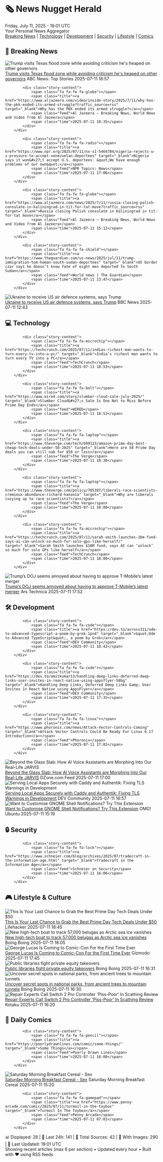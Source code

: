 <!-- Processing 54 RSS feeds at 2025-07-11 19:01:21 UTC -->
<!-- Processing: Penny Arcade -->
<!-- Processing: Poorly Drawn Lines -->
<!-- Processing: Garfield -->
<!-- Processing: Questionable Content -->
<!-- Processing: CNN Breaking News -->
<!-- Processing: Al Jazeera Breaking News -->
<!-- Processing: NPR News -->
<!-- Processing: CBC News -->
<!-- Error processing https://rss.cbc.ca/lineup/topstories.xml: The read operation timed out -->
<!-- Processing: ABC News Breaking -->
<!-- Processing: NBC News Breaking -->
<!-- Processing: Guardian World News -->
<!-- Processing: Sky News World -->
<!-- Processing: TechCrunch -->
<!-- Processing: The Verge -->
<!-- Processing: WIRED -->
<!-- Processing: Slashdot -->
<!-- Processing: Dev.to -->
<!-- Processing: StackOverflow Blog -->
<!-- Processing: Phoronix Linux News -->
<!-- Processing: DistroWatch -->
<!-- Processing: Linux.com -->
<!-- Processing: GitHub Blog -->
<!-- Processing: Lifehacker -->
<!-- Processing: Boing Boing -->
<!-- Generated 10 new posts out of 24 feeds processed -->
<div class="newspaper-header">
    <h1 class="newspaper-title">🗞️ News Nugget Herald</h1>
    <div class="newspaper-date">Friday, July 11, 2025 - 19:01 UTC</div>
    <div class="newspaper-subtitle">Your Personal News Aggregator</div>
</div>

<div class="newspaper-nav">
    <a href="#breaking">Breaking News</a> |
    <a href="#tech">Technology</a> |
    <a href="#dev">Development</a> |
    <a href="#security">Security</a> |
    <a href="#lifestyle">Lifestyle</a> |
    <a href="#webcomics">Comics</a>
</div>

<div class="news-section breaking-news" id="breaking">
<h2 class="section-header">🚨 Breaking News</h2>
<div class="stories-container">
<div class="story">
            <img src="https://s.abcnews.com/images/Politics/donald-trump-10-gty-jef-250711_1752258358263_hpMain_4x3t_384.jpg" alt="Trump visits Texas flood zone while avoiding criticism he&#x27;s heaped on other governors" class="story-image" loading="lazy" onerror="this.style.display='none'">
            <div class="story-content">
                <span class="fa fa-fw fa-tv"></span>
                <span class="title"><a href="https://abcnews.go.com/Politics/trump-heads-texas-after-catastrophic-flooding-avoiding-criticism/story?id=123650032" target="_blank">Trump visits Texas flood zone while avoiding criticism he&#x27;s heaped on other governors</a></span>
                <span class="feed">ABC News: Top Stories</span>
                <span class="time">2025-07-11 18:57</span>
            </div>
        </div>
<div class="story">
            
            <div class="story-content">
                <span class="fa fa-fw fa-globe"></span>
                <span class="title"><a href="https://www.aljazeera.com/video/inside-story/2025/7/11/why-has-the-pkk-ended-its-armed-struggle?traffic_source=rss" target="_blank">Why has the PKK ended its armed struggle?</a></span>
                <span class="feed">Al Jazeera – Breaking News, World News and Video from Al Jazeera</span>
                <span class="time">2025-07-11 18:35</span>
            </div>
        </div>
<div class="story">
            
            <div class="story-content">
                <span class="fa fa-fw fa-radio"></span>
                <span class="title"><a href="https://www.npr.org/2025/07/11/nx-s1-5464784/nigeria-rejects-u-s-pressure-to-accept-venezuelan-deportees" target="_blank">Nigeria says it won&#x27;t accept U.S. deportees: &quot;We have enough problems of our own&quot;</a></span>
                <span class="feed">NPR Topics: News</span>
                <span class="time">2025-07-11 17:06</span>
            </div>
        </div>
<div class="story">
            
            <div class="story-content">
                <span class="fa fa-fw fa-globe"></span>
                <span class="title"><a href="https://www.aljazeera.com/news/2025/7/11/russia-closing-polish-consulate-in-kaliningrad-in-tit-for-tat-move?traffic_source=rss" target="_blank">Russia closing Polish consulate in Kaliningrad in tit-for-tat move</a></span>
                <span class="feed">Al Jazeera – Breaking News, World News and Video from Al Jazeera</span>
                <span class="time">2025-07-11 15:12</span>
            </div>
        </div>
<div class="story">
            
            <div class="story-content">
                <span class="fa fa-fw fa-shield"></span>
                <span class="title"><a href="https://www.theguardian.com/us-news/2025/jul/11/trump-immigration-tom-homan-south-sudan-deportees" target="_blank">US border czar says he doesn’t know fate of eight men deported to South Sudan</a></span>
                <span class="feed">World news | The Guardian</span>
                <span class="time">2025-07-11 13:47</span>
            </div>
        </div>
<div class="story">
            <img src="https://ichef.bbci.co.uk/ace/standard/240/cpsprodpb/0e43/live/c627b110-5e50-11f0-abc2-f594647315a9.jpg" alt="Ukraine to receive US air defence systems, says Trump" class="story-image" loading="lazy" onerror="this.style.display='none'">
            <div class="story-content">
                <span class="fa fa-fw fa-earth-americas"></span>
                <span class="title"><a href="https://www.bbc.com/news/articles/crl04200dp4o" target="_blank">Ukraine to receive US air defence systems, says Trump</a></span>
                <span class="feed">BBC News</span>
                <span class="time">2025-07-11 12:43</span>
            </div>
        </div>
</div>
</div>
<div class="news-section tech-news" id="tech">
<h2 class="section-header">💻 Technology</h2>
<div class="stories-container">
<div class="story">
            
            <div class="story-content">
                <span class="fa fa-fw fa-microchip"></span>
                <span class="title"><a href="https://techcrunch.com/2025/07/11/indias-richest-man-wants-to-turn-every-tv-into-a-pc/" target="_blank">India’s richest man wants to turn every TV into a PC</a></span>
                <span class="feed">TechCrunch</span>
                <span class="time">2025-07-11 18:53</span>
            </div>
        </div>
<div class="story">
            
            <div class="story-content">
                <span class="fa fa-fw fa-bolt"></span>
                <span class="title"><a href="https://www.wired.com/story/slumber-cloud-sale-july-2025/" target="_blank">Slumber Cloud&#x27;s Sale Is One Not to Miss Before Prime Day Ends</a></span>
                <span class="feed">WIRED</span>
                <span class="time">2025-07-11 18:53</span>
            </div>
        </div>
<div class="story">
            
            <div class="story-content">
                <span class="fa fa-fw fa-laptop"></span>
                <span class="title"><a href="https://www.theverge.com/tech/699123/amazon-prime-day-best-cheap-tech-deals-under-50-2025" target="_blank">Here are 58 Prime Day deals you can still nab for $50 or less</a></span>
                <span class="feed">The Verge</span>
                <span class="time">2025-07-11 18:30</span>
            </div>
        </div>
<div class="story">
            
            <div class="story-content">
                <span class="fa fa-fw fa-laptop"></span>
                <span class="title"><a href="https://www.theverge.com/policy/705387/liberals-race-scientists-cremieux-abundance-richard-hanania" target="_blank">Why are liberals cozying up to race scientists?</a></span>
                <span class="feed">The Verge</span>
                <span class="time">2025-07-11 18:00</span>
            </div>
        </div>
<div class="story">
            
            <div class="story-content">
                <span class="fa fa-fw fa-microchip"></span>
                <span class="title"><a href="https://techcrunch.com/2025/07/11/sarah-smith-launches-16m-fund-says-ai-can-unlock-so-much-for-solo-gps-like-herself/" target="_blank">Sarah Smith launches $16M fund, says AI can ‘unlock’ so much for solo GPs like herself</a></span>
                <span class="feed">TechCrunch</span>
                <span class="time">2025-07-11 18:00</span>
            </div>
        </div>
<div class="story">
            <img src="https://cdn.arstechnica.net/wp-content/uploads/2024/05/t-mobile-500x500.jpg" alt="Trump’s DOJ seems annoyed about having to approve T-Mobile’s latest merger" class="story-image" loading="lazy" onerror="this.style.display='none'">
            <div class="story-content">
                <span class="fa fa-fw fa-cog"></span>
                <span class="title"><a href="https://arstechnica.com/tech-policy/2025/07/trumps-doj-seems-annoyed-about-having-to-approve-t-mobiles-latest-merger/" target="_blank">Trump’s DOJ seems annoyed about having to approve T-Mobile’s latest merger</a></span>
                <span class="feed">Ars Technica</span>
                <span class="time">2025-07-11 17:52</span>
            </div>
        </div>
</div>
</div>
<div class="news-section dev-news" id="dev">
<h2 class="section-header">🛠️ Development</h2>
<div class="stories-container">
<div class="story">
            
            <div class="story-content">
                <span class="fa fa-fw fa-code"></span>
                <span class="title"><a href="https://dev.to/asross311/ode-to-advanced-typescript-a-poem-by-grok-1pn4" target="_blank">&quot;Ode to Advanced TypeScript&quot;, a poem by Grok</a></span>
                <span class="feed">DEV Community</span>
                <span class="time">2025-07-11 18:42</span>
            </div>
        </div>
<div class="story">
            
            <div class="story-content">
                <span class="fa fa-fw fa-code"></span>
                <span class="title"><a href="https://dev.to/amitkumar13/handling-deep-links-deferred-deep-links-user-invites-in-react-native-using-appsflyer-58bg" target="_blank">Handling Deep Links, Deferred Deep Links &amp; User Invites in React Native using AppsFlyer</a></span>
                <span class="feed">DEV Community</span>
                <span class="time">2025-07-11 17:35</span>
            </div>
        </div>
<div class="story">
            
            <div class="story-content">
                <span class="fa fa-fw fa-linux"></span>
                <span class="title"><a href="https://www.phoronix.com/news/Attack-Vector-Controls-Coming" target="_blank">Attack Vector Controls Could Be Ready For Linux 6.17 Introduction</a></span>
                <span class="feed">Phoronix</span>
                <span class="time">2025-07-11 17:02</span>
            </div>
        </div>
<div class="story">
            <img src="https://dz2cdn1.dzone.com/thumbnail?fid=18508002&w=600" alt="Beyond the Glass Slab: How AI Voice Assistants are Morphing Into Our Real-Life JARVIS" class="story-image" loading="lazy" onerror="this.style.display='none'">
            <div class="story-content">
                <span class="fa fa-fw fa-newspaper"></span>
                <span class="title"><a href="https://dzone.com/articles/jarvis-agentic-ai-voice-assistants-future" target="_blank">Beyond the Glass Slab: How AI Voice Assistants are Morphing Into Our Real-Life JARVIS</a></span>
                <span class="feed">DZone.com Feed</span>
                <span class="time">2025-07-11 17:00</span>
            </div>
        </div>
<div class="story">
            <img src="https://media2.dev.to/dynamic/image/width=800%2Cheight=%2Cfit=scale-down%2Cgravity=auto%2Cformat=auto/https%3A%2F%2Fdev-to-uploads.s3.amazonaws.com%2Fuploads%2Farticles%2F14ub5w3ag8e7yocf21r7.png" alt="Serving Local Apps Securely with Caddy and Authentik: Fixing TLS Warnings in Development" class="story-image" loading="lazy" onerror="this.style.display='none'">
            <div class="story-content">
                <span class="fa fa-fw fa-code"></span>
                <span class="title"><a href="https://dev.to/lovestaco/serving-local-apps-securely-with-caddy-and-authentik-fixing-tls-warnings-in-development-29op" target="_blank">Serving Local Apps Securely with Caddy and Authentik: Fixing TLS Warnings in Development</a></span>
                <span class="feed">DEV Community</span>
                <span class="time">2025-07-11 16:57</span>
            </div>
        </div>
<div class="story">
            <img src="https://i0.wp.com/www.omgubuntu.co.uk/wp-content/uploads/2025/07/notifications.jpg?resize=406%2C232&amp;ssl=1" alt="Want to Customise GNOME Shell Notifications? Try This Extension" class="story-image" loading="lazy" onerror="this.style.display='none'">
            <div class="story-content">
                <span class="fa fa-fw fa-ubuntu"></span>
                <span class="title"><a href="https://www.omgubuntu.co.uk/2025/07/customise-gnome-shell-notifications-with-this-essential-extension" target="_blank">Want to Customise GNOME Shell Notifications? Try This Extension</a></span>
                <span class="feed">OMG! Ubuntu</span>
                <span class="time">2025-07-11 15:19</span>
            </div>
        </div>
</div>
</div>
<div class="news-section security-news" id="security">
<h2 class="section-header">🔒 Security</h2>
<div class="stories-container">
<div class="story">
            
            <div class="story-content">
                <span class="fa fa-fw fa-lock"></span>
                <span class="title"><a href="https://www.schneier.com/blog/archives/2025/07/tradecraft-in-the-information-age.html" target="_blank">Tradecraft in the Information Age</a></span>
                <span class="feed">Schneier on Security</span>
                <span class="time">2025-07-11 16:06</span>
            </div>
        </div>
</div>
</div>
<div class="news-section lifestyle-news" id="lifestyle">
<h2 class="section-header">🎮 Lifestyle & Culture</h2>
<div class="stories-container">
<div class="story">
            <img src="https://lifehacker.com/imagery/articles/01JZKCBC6SS6TWM2443ZSAQPXY/hero-image.png" alt="This Is Your Last Chance to Grab the Best Prime Day Tech Deals Under $50" class="story-image" loading="lazy" onerror="this.style.display='none'">
            <div class="story-content">
                <span class="fa fa-fw fa-life-ring"></span>
                <span class="title"><a href="https://lifehacker.com/tech/best-tech-deals-under-50-prime-day-2025?utm_medium=RSS" target="_blank">This Is Your Last Chance to Grab the Best Prime Day Tech Deals Under $50</a></span>
                <span class="feed">Lifehacker</span>
                <span class="time">2025-07-11 18:45</span>
            </div>
        </div>
<div class="story">
            <img src="https://i0.wp.com/boingboing.net/wp-content/uploads/2025/07/beluga-cam.jpg?fit=1080%2C607&amp;quality=60&amp;ssl=1" alt="New high-tech boat to track 57,000 belugas as Arctic sea ice vanishes" class="story-image" loading="lazy" onerror="this.style.display='none'">
            <div class="story-content">
                <span class="fa fa-fw fa-arrow-right"></span>
                <span class="title"><a href="https://boingboing.net/2025/07/11/new-high-tech-boat-to-track-57000-belugas-as-arctic-sea-ice-vanishes.html" target="_blank">New high-tech boat to track 57,000 belugas as Arctic sea ice vanishes</a></span>
                <span class="feed">Boing Boing</span>
                <span class="time">2025-07-11 18:05</span>
            </div>
        </div>
<div class="story">
            <img src="https://gizmodo.com/app/uploads/2025/07/George-Lucas-Photo-Gustavo-Caballero-Getty-Images.jpg" alt="George Lucas Is Coming to Comic-Con For the First Time Ever" class="story-image" loading="lazy" onerror="this.style.display='none'">
            <div class="story-content">
                <span class="fa fa-fw fa-computer"></span>
                <span class="title"><a href="https://gizmodo.com/sdcc-2025-george-lucas-panel-hall-h-2000628190" target="_blank">George Lucas Is Coming to Comic-Con For the First Time Ever</a></span>
                <span class="feed">Gizmodo</span>
                <span class="time">2025-07-11 17:45</span>
            </div>
        </div>
<div class="story">
            <img src="https://i0.wp.com/boingboing.net/wp-content/uploads/2025/07/samiels.jpg?fit=1494%2C874&amp;quality=60&amp;ssl=1" alt="Public libraries fight private equity takeovers" class="story-image" loading="lazy" onerror="this.style.display='none'">
            <div class="story-content">
                <span class="fa fa-fw fa-arrow-right"></span>
                <span class="title"><a href="https://boingboing.net/2025/07/11/public-libraries-fight-private-equity-takeovers.html" target="_blank">Public libraries fight private equity takeovers</a></span>
                <span class="feed">Boing Boing</span>
                <span class="time">2025-07-11 16:31</span>
            </div>
        </div>
<div class="story">
            <img src="https://i0.wp.com/boingboing.net/wp-content/uploads/2025/07/tunnel.jpg?fit=1080%2C720&amp;quality=60&amp;ssl=1" alt="Uncover secret spots in national parks, from ancient trees to mountain tunnels" class="story-image" loading="lazy" onerror="this.style.display='none'">
            <div class="story-content">
                <span class="fa fa-fw fa-arrow-right"></span>
                <span class="title"><a href="https://boingboing.net/2025/07/11/uncover-secret-spots-in-national-parks-from-ancient-trees-to-mountain-tunnels.html" target="_blank">Uncover secret spots in national parks, from ancient trees to mountain tunnels</a></span>
                <span class="feed">Boing Boing</span>
                <span class="time">2025-07-11 16:30</span>
            </div>
        </div>
<div class="story">
            <img src="https://i.kinja-img.com/image/upload/c_fit,q_80,w_636/7c5cc1d32b572870957e812447c8726a.jpg" alt="Repair Experts Call Switch 2 Pro Controller &#x27;Piss-Poor&#x27; In Scathing Review" class="story-image" loading="lazy" onerror="this.style.display='none'">
            <div class="story-content">
                <span class="fa fa-fw fa-gamepad"></span>
                <span class="title"><a href="https://kotaku.com/switch-2-pro-controller-piss-poor-stick-drift-ifixit-1851786109" target="_blank">Repair Experts Call Switch 2 Pro Controller &#x27;Piss-Poor&#x27; In Scathing Review</a></span>
                <span class="feed">Kotaku</span>
                <span class="time">2025-07-11 16:20</span>
            </div>
        </div>
</div>
</div>
<div class="news-section webcomics-section" id="webcomics">
<h2 class="section-header">🎨 Daily Comics</h2>
<div class="stories-container">
<div class="story">
            
            <div class="story-content">
                <span class="fa fa-fw fa-pencil"></span>
                <span class="title"><a href="https://poorlydrawnlines.com/comic/some-things/" target="_blank">Some Things</a></span>
                <span class="feed">Poorly Drawn Lines</span>
                <span class="time">2025-07-11 16:00</span>
            </div>
        </div>
<div class="story">
            <img src="https://www.smbc-comics.com/comics/1752123717-20250711.png" alt="Saturday Morning Breakfast Cereal - Sex" class="story-image" loading="lazy" onerror="this.style.display='none'">
            <div class="story-content">
                <span class="fa fa-fw fa-smile"></span>
                <span class="title"><a href="https://www.smbc-comics.com/comic/sex" target="_blank">Saturday Morning Breakfast Cereal - Sex</a></span>
                <span class="feed">Saturday Morning Breakfast Cereal</span>
                <span class="time">2025-07-11 15:20</span>
            </div>
        </div>
<div class="story">
            
            <div class="story-content">
                <span class="fa fa-fw fa-gamepad"></span>
                <span class="title"><a href="https://www.penny-arcade.com/comic/2025/07/11/turmoil-in-the-toybox" target="_blank">Turmoil In The Toybox</a></span>
                <span class="feed">Penny Arcade</span>
                <span class="time">2025-07-11 07:01</span>
            </div>
        </div>
</div>
</div>

<div class="newspaper-footer">
    <div class="stats">
        📊 Displayed: 28 | 📅 Last 24h: 141 | 📡 Total Sources: 42 | 📸 With Images: 290 |
        🔄 Last Updated: 19:01 UTC
    </div>
    <div class="footer-note">
        Showing recent articles (max 6 per section) • Updated every hour • Built with ❤️ using RSS feeds
    </div>
</div>
